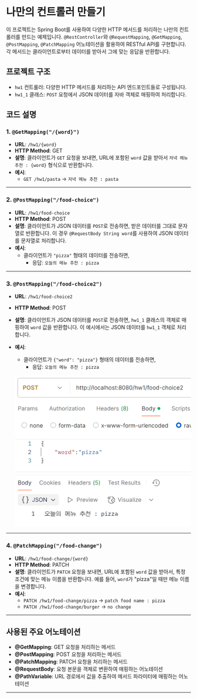 # 나만의 컨트롤러 만들기

이 프로젝트는 Spring Boot를 사용하여 다양한 HTTP 메서드를 처리하는 나만의 컨트롤러를 만드는 예제입니다. `@RestController`와 `@RequestMapping`, `@GetMapping`, `@PostMapping`, `@PatchMapping` 어노테이션을 활용하여 RESTful API를 구현합니다. 각 메서드는 클라이언트로부터 데이터를 받아서 그에 맞는 응답을 반환합니다.

## 프로젝트 구조

- `hw1` 컨트롤러: 다양한 HTTP 메서드를 처리하는 API 엔드포인트들로 구성됩니다.
- `hw1_1` 클래스: `POST` 요청에서 JSON 데이터를 자바 객체로 매핑하여 처리합니다.

## 코드 설명

### 1. **`@GetMapping("/{word}")`**

- **URL**: `/hw1/{word}`
- **HTTP Method**: GET
- **설명**: 클라이언트가 `GET` 요청을 보내면, URL에 포함된 `word` 값을 받아서 `저녁 메뉴 추천 : {word}` 형식으로 반환합니다.
- **예시**:
    - `GET /hw1/pasta` → `저녁 메뉴 추천 : pasta`

---

### 2. **`@PostMapping("/food-choice")`**

- **URL**: `/hw1/food-choice`
- **HTTP Method**: POST
- **설명**: 클라이언트가 JSON 데이터를 `POST`로 전송하면, 받은 데이터를 그대로 문자열로 반환합니다. 이 경우 `@RequestBody String word`를 사용하여 JSON 데이터를 문자열로 처리합니다.
- **예시**:
    - 클라이언트가 `"pizza"` 형태의 데이터를 전송하면,
        - 응답: `오늘의 메뉴 추천 : pizza`

---

### 3. **`@PostMapping("/food-choice2")`**

- **URL**: `/hw1/food-choice2`
- **HTTP Method**: POST
- **설명**: 클라이언트가 JSON 데이터를 `POST`로 전송하면, `hw1_1` 클래스의 객체로 매핑하여 `word` 값을 반환합니다. 이 예시에서는 JSON 데이터를 `hw1_1` 객체로 처리합니다.
- **예시**:
    - 클라이언트가 `{"word": "pizza"}` 형태의 데이터를 전송하면,
        - 응답: `오늘의 메뉴 추천 : pizza`
    
    ![img.png](img.png)

---

### 4. **`@PatchMapping("/food-change")`**

- **URL**: `/hw1/food-change/{word}`
- **HTTP Method**: PATCH
- **설명**: 클라이언트가 `PATCH` 요청을 보내면, URL에 포함된 `word` 값을 받아서, 특정 조건에 맞는 메뉴 이름을 반환합니다. 예를 들어, `word`가 "pizza"일 때만 메뉴 이름을 변경합니다.
- **예시**:
    - `PATCH /hw1/food-change/pizza` → `patch food name : pizza`
    - `PATCH /hw1/food-change/burger` → `no change`
---

## 사용된 주요 어노테이션

- **@GetMapping**: GET 요청을 처리하는 메서드
- **@PostMapping**: POST 요청을 처리하는 메서드
- **@PatchMapping**: PATCH 요청을 처리하는 메서드
- **@RequestBody**: 요청 본문을 객체로 변환하여 매핑하는 어노테이션
- **@PathVariable**: URL 경로에서 값을 추출하여 메서드 파라미터에 매핑하는 어노테이션

---